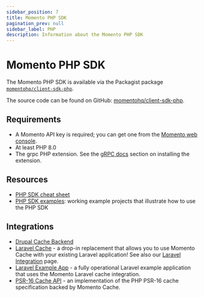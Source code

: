 ```yaml
---
sidebar_position: 7
title: Momento PHP SDK
pagination_prev: null
sidebar_label: PHP
description: Information about the Momento PHP SDK
---
```


# Momento PHP SDK

The Momento PHP SDK is available via the Packagist package [`momentohq/client-sdk-php`](https://packagist.org/packages/momentohq/client-sdk-php).

The source code can be found on GitHub: [momentohq/client-sdk-php](https://github.com/momentohq/client-sdk-php).

## Requirements

- A Momento API key is required; you can get one from the [Momento web console](https://console.gomomento.com/).
- At least PHP 8.0
- The grpc PHP extension. See the [gRPC docs](https://github.com/grpc/grpc/blob/v1.54.0/src/php/README.md) section on installing the extension.

## Resources

- [PHP SDK cheat sheet](./cheat-sheet.md)
- [PHP SDK examples](https://github.com/momentohq/client-sdk-php/blob/main/examples/README.md): working example projects that illustrate how to use the PHP SDK

## Integrations

- [Drupal Cache Backend](../../integrations/drupal-integration.md)
- [Laravel Cache](https://github.com/momentohq/laravel-cache) - a drop-in replacement that allows you to use Momento Cache with your existing Laravel application! See also our [Laravel Integration](./../../integrations/momento-cache-laravel-php.md) page.
- [Laravel Example App](https://github.com/momentohq/laravel-example) - a fully operational Laravel example application that uses the Momento Laravel cache integration.
- [PSR-16 Cache API](https://github.com/momentohq/client-sdk-php/blob/main/README-PSR16.md) - an implementation of the PHP PSR-16 cache specification backed by Momento Cache.
